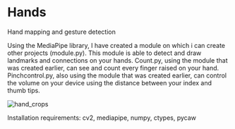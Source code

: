 # Hands
Hand mapping and gesture detection

Using the MediaPipe library, I have created a module on which i can create other projects (module.py). This module is able to detect and draw landmarks and connections on your hands. 
Count.py, using the module that was created earlier, can see and count every finger raised on your hand. Pinchcontrol.py, also using the module that was created earlier, can control the volume on your device using the distance between your index and thumb tips.

![hand_crops](https://user-images.githubusercontent.com/65257805/131457372-c946a500-58ed-4c42-83d8-914c4760442c.png)


Installation requirements: cv2, mediapipe, numpy, ctypes, pycaw
